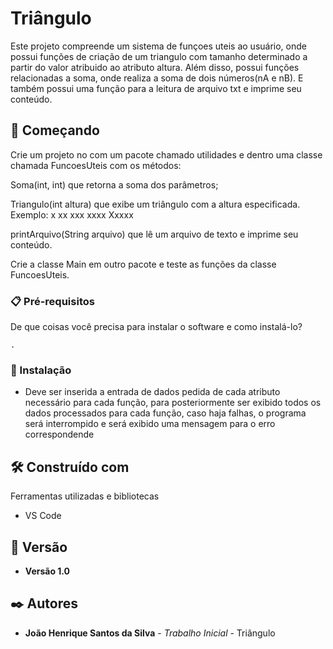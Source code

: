 # Triângulo

Este projeto compreende um sistema de funçoes uteis ao usuário, onde possui funções de criação de um triangulo com tamanho determinado a partir do valor atribuido ao atributo altura. Além disso, possui funções relacionadas a soma, onde realiza a soma de dois números(nA e nB). E também possui uma função para a leitura de arquivo txt e imprime seu conteúdo.
## 🚀 Começando

Crie um projeto no com um pacote chamado utilidades e dentro uma classe chamada FuncoesUteis com os métodos:

Soma(int, int) que retorna a soma dos parâmetros;

Triangulo(int altura) que exibe um triângulo com a altura especificada. Exemplo:
x
xx
xxx
xxxx
Xxxxx

printArquivo(String arquivo) que lê um arquivo de texto e imprime seu conteúdo.

Crie a classe Main em outro pacote e teste as funções da classe FuncoesUteis.
### 📋 Pré-requisitos

De que coisas você precisa para instalar o software e como instalá-lo?

```
.
```

### 🔧 Instalação

* Deve ser inserida a entrada de dados pedida de cada atributo necessário para cada função, para posteriormente ser exibido todos os dados processados para cada função, caso haja falhas, o programa será interrompido e será exibido uma mensagem para o erro correspondende

## 🛠️ Construído com

Ferramentas utilizadas e bibliotecas

* VS Code

## 📌 Versão

* **Versão 1.0** 

## ✒️ Autores

* **João Henrique Santos da Silva** - *Trabalho Inicial* - Triângulo
